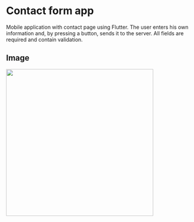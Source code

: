 # Contact form app
Mobile application with contact page using Flutter. The user enters his own information and, by pressing a button, sends it to the server. All fields are required and contain validation.

## Image
<div style="display: flex;">
 <img src="https://github.com/anastasiiavelma/Form_app/assets/103375322/b8a0292c-1e5b-4a3c-b342-f09fc6e18e53 style="height: 300px width="400px" ;"/>
</div>

